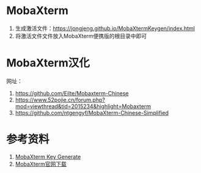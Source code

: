 # MobaXterm



1. 生成激活文件：https://jongjeng.github.io/MobaXtermKeygen/index.html
2. 将激活文件文件放入MobaXterm便携版的根目录中即可





# MobaXterm汉化

网址：

1. https://github.com/Eilte/Mobaxterm-Chinese 
2. https://www.52pojie.cn/forum.php?mod=viewthread&tid=2015234&highlight=Mobaxterm
3. https://github.com/ntgengyf/MobaXterm-Chinese-Simplified






# 参考资料

1. [MobaXterm Key Generate](https://github.com/JongJeng/MobaXtermKeygen?tab=readme-ov-file)
2. [MobaXterm官网下载](https://mobaxterm.mobatek.net/download-home-edition.html)



